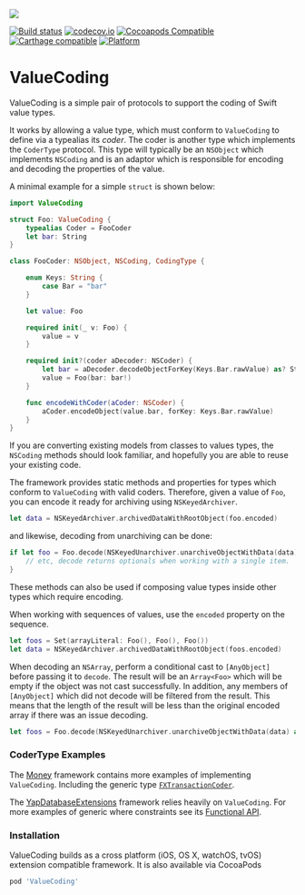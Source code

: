 ![](https://raw.githubusercontent.com/danthorpe/ValueCoding/development/header.png)

[![Build status](https://badge.buildkite.com/482fd5558d9ccf05b669c55f40450166033522f32314a1bbb2.svg)](https://buildkite.com/blindingskies/valuecoding)
[![codecov.io](http://codecov.io/github/danthorpe/ValueCoding/coverage.svg?branch=development)](http://codecov.io/github/danthorpe/ValueCoding?branch=development)
[![Cocoapods Compatible](https://img.shields.io/cocoapods/v/ValueCoding.svg)](https://img.shields.io/cocoapods/v/ValueCoding.svg)
[![Carthage compatible](https://img.shields.io/badge/Carthage-compatible-4BC51D.svg?style=flat)](https://github.com/Carthage/Carthage)
[![Platform](https://img.shields.io/cocoapods/p/ValueCoding.svg?style=flat)](http://cocoadocs.org/docsets/ValueCoding)

# ValueCoding

ValueCoding is a simple pair of protocols to support the coding of Swift value types.

It works by allowing a value type, which must conform to `ValueCoding` to define via a typealias its *coder*. The coder is another type which implements the `CoderType` protocol. This type will typically be an `NSObject` which implements `NSCoding` and is an adaptor which is responsible for encoding and decoding the properties of the value.

A minimal example for a simple `struct` is shown below:

```swift
import ValueCoding

struct Foo: ValueCoding {
    typealias Coder = FooCoder
    let bar: String
}

class FooCoder: NSObject, NSCoding, CodingType {

    enum Keys: String {
        case Bar = "bar"
    }

    let value: Foo

    required init(_ v: Foo) {
        value = v
    }

    required init?(coder aDecoder: NSCoder) {
        let bar = aDecoder.decodeObjectForKey(Keys.Bar.rawValue) as? String
        value = Foo(bar: bar!)
    }

    func encodeWithCoder(aCoder: NSCoder) {
        aCoder.encodeObject(value.bar, forKey: Keys.Bar.rawValue)
    }
}
```

If you are converting existing models from classes to values types, the `NSCoding` methods should look familiar, and hopefully you are able to reuse your existing code.

The framework provides static methods and properties for types which conform to `ValueCoding` with valid coders. Therefore, given a value of `Foo`, you can encode it ready for archiving using `NSKeyedArchiver`.

```swift
let data = NSKeyedArchiver.archivedDataWithRootObject(foo.encoded)
```

and likewise, decoding from unarchiving can be done:

```swift
if let foo = Foo.decode(NSKeyedUnarchiver.unarchiveObjectWithData(data)) {
    // etc, decode returns optionals when working with a single item.
}
```

These methods can also be used if composing value types inside other types which require encoding.

When working with sequences of values, use the `encoded` property on the sequence.

```swift
let foos = Set(arrayLiteral: Foo(), Foo(), Foo())
let data = NSKeyedArchiver.archivedDataWithRootObject(foos.encoded)
```

When decoding an `NSArray`, perform a conditional cast to `[AnyObject]` before passing it to `decode`. The result will be an `Array<Foo>` which will be empty if the object was not cast successfully. In addition, any members of `[AnyObject]` which did not decode will be filtered from the result. This means that the length of the result will be less than the original encoded array if there was an issue decoding.

```swift
let foos = Foo.decode(NSKeyedUnarchiver.unarchiveObjectWithData(data) as? [AnyObject])
```
### CoderType Examples

The [Money](https://github.com/danthorpe/Money) framework contains more examples of implementing `ValueCoding`. Including the generic type [`FXTransactionCoder`](https://github.com/danthorpe/Money/blob/development/Money/Shared/FX/FX.swift#L467).

The [YapDatabaseExtensions](https://github.com/danthorpe/YapDatabaseExtension) framework relies heavily on `ValueCoding`. For more examples of generic where constraints see its [Functional API](https://github.com/danthorpe/YapDatabaseExtensions/tree/development/YapDatabaseExtensions/Shared/Functional).

### Installation
ValueCoding builds as a cross platform (iOS, OS X, watchOS, tvOS) extension compatible framework. It is also available via CocoaPods

```ruby
pod 'ValueCoding'
```


